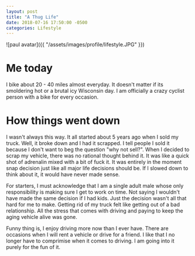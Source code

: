 ```yaml
---
layout: post
title: "A Thug Life"
date: 2018-07-16 17:50:00 -0500
categories: Lifestyle
---
```


![paul avatar]({{ "/assets/images/profile/lifestyle.JPG" }})

# Me today
I bike about 20 - 40 miles almost everyday. 
It doesn't matter if its smoldering hot or a brutal icy Wisconsin day. 
I am officially a crazy cyclist person with a bike for every occasion. 

# How things went down
I wasn't always this way. 
It all started about 5 years ago when I sold my truck. Well, it broke down and I had it scrapped. 
I tell people I sold it because I don't want to beg the question "why not sell?". 
When I decided to scrap my vehicle, there was no rational thought behind it. 
It was like a quick shot of adrenalin mixed with a bit of fuck it. 
It was entirely in the moment snap decision just like all major life decisions should be. 
If I slowed down to think about it, it would have never made sense.

For starters, I must acknowledge that I am a single adult male whose only responsibility is making sure I get to work on time. 
Not saying I wouldn't have made the same decision if I had kids. 
Just the decision wasn't all that hard for me to make.
Getting rid of my truck felt like getting out of a bad relationship. 
All the stress that comes with driving and paying to keep the aging vehicle alive was gone. 


Funny thing is, I enjoy driving more now than I ever have. There are occasions when I will rent a vehicle or drive for a friend. I like that I no longer have to comprimise when it comes to driving. I am going into it purely for the fun of it. 
